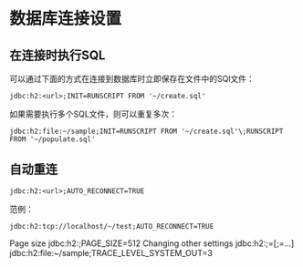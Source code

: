 数据库连接设置
===========

## 在连接时执行SQL

可以通过下面的方式在连接到数据库时立即保存在文件中的SQl文件：

	jdbc:h2:<url>;INIT=RUNSCRIPT FROM '~/create.sql'

如果需要执行多个SQL文件，则可以重复多次：

	jdbc:h2:file:~/sample;INIT=RUNSCRIPT FROM '~/create.sql'\;RUNSCRIPT FROM '~/populate.sql'


## 自动重连

	jdbc:h2:<url>;AUTO_RECONNECT=TRUE

范例：

	jdbc:h2:tcp://localhost/~/test;AUTO_RECONNECT=TRUE


Page size	jdbc:h2:<url>;PAGE_SIZE=512
Changing other settings	jdbc:h2:<url>;<setting>=<value>[;<setting>=<value>...]
jdbc:h2:file:~/sample;TRACE_LEVEL_SYSTEM_OUT=3

